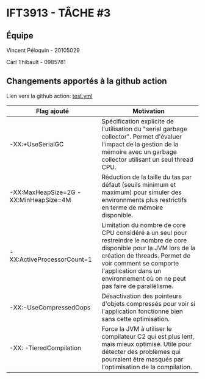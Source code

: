 # IFT3913 - TÂCHE #3
## Équipe

Vincent Péloquin - 20105029

Carl Thibault - 0985781

## Changements apportés à la github action

Lien vers la github action: [test.yml](.github/workflows/test.yml)

| Flag ajouté                           | Motivation                                                                                  |
|---------------------------------------|---------------------------------------------------------------------------------------------|
| -XX:+UseSerialGC                      | Spécification explicite de l'utilisation du "serial garbage collector". Permet d'évaluer l'impact de la gestion de la mémoire avec un garbage collector utilisant un seul thread CPU.                     |
| -XX:MaxHeapSize=2G -XX:MinHeapSize=4M | Réduction de la taille du tas par défaut (seuils minimum et maximum) pour simuler des environnments plus restrictifs en terme de mémoire disponible. |
| -XX:ActiveProcessorCount=1            | Limitation du nombre de core CPU considéré a un seul pour restreindre le nombre de core disponible pour la JVM lors de la création de threads. Permet de voir comment se comporte l'application dans un environnement où on ne peut pas faire de parallélisme. |
|  -XX:-UseCompressedOops              |  Désactivation des pointeurs d'objets compressés pour voir si l'application fonctionne bien sans cette optimisation.                          |
| -XX: -TieredCompilation              | Force la JVM à utiliser le compilateur C2 qui est plus lent, mais mieux optimisé. Utile pour détecter des problèmes qui pourraient être masqués par l'optimisation de la compilation. |
